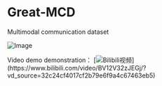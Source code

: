 # Great-MCD
Multimodal communication dataset

![Image](https://github.com/user-attachments/assets/4fa5cb94-fb05-4f06-bc49-610039bbdff4)

Video demo demonstration：
[![Bilibili视频]([https://your-image-link.com](https://www.bilibili.com/video/BV12V32zJEGj/?vd_source=32c24cf4017cf2b79e6f9a4c67463eb5)/bilibili_cover.jpg)](https://www.bilibili.com/video/BV12V32zJEGj/?vd_source=32c24cf4017cf2b79e6f9a4c67463eb5)
